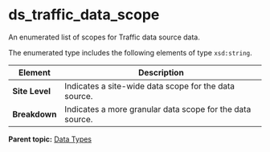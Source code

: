 # ds_traffic_data_scope

An enumerated list of scopes for Traffic data source data.

The enumerated type includes the following elements of type `xsd:string`.

|Element|Description|
|-------|-----------|
|**Site Level** | Indicates a site-wide data scope for the data source. |
|**Breakdown** | Indicates a more granular data scope for the data source. |

**Parent topic:** [Data Types](../data_types/c_data_types.md)


